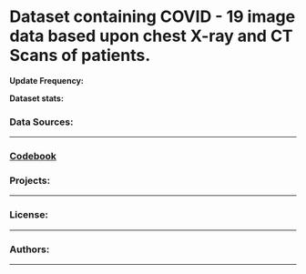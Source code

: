 # Dataset containing COVID - 19 image data based upon chest X-ray and CT Scans of patients. 



**Update Frequency:** 

**Dataset stats:** 

### **Data Sources:**
--------

### [Codebook]()


### Projects:
-------------

### License:
-------------

### Authors:
-------------
